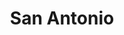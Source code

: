---
layout: location

title: San Antonio
latitude: 29.42412
longitude: -98.49363
address: Texas

info: 1,382,951 

tags:
- Spurs
- Barbeques

about: San Antonio is the seventh most populous city in the United States of America and the second most populous city in the state of Texas, with a population of 1.3 million. It was the fastest growing of the top 10 largest cities in the United States from 2000-2010, and the second from 1990-2000. The city is located in the American Southwest, the south–central part of Texas, and the southwestern corner of an urban region known as the Texas Triangle.

---